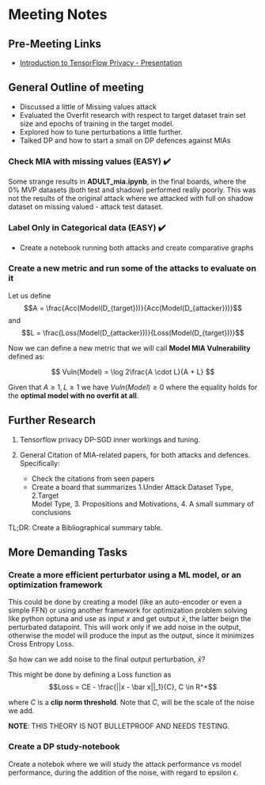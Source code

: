 # Meeting Notes

## Pre-Meeting Links

- [Introduction to TensorFlow Privacy - Presentation](https://www.youtube.com/watch?v=S5j0kKgqbJc)

## General Outline of meeting

- Discussed a little of Missing values attack
- Evaluated the Overfit research with respect to target dataset train set size and epochs of training in the target model.
- Explored how to tune perturbations a little further.
- Talked DP and how to start a small on DP defences against MIAs
### Check MIA with missing values (EASY) ✔️

Some strange results in **ADULT_mia.ipynb**, in the final boards, where the $0\%$ MVP datasets (both test and shadow) performed really poorly. This was not the results of the original attack where we attacked with full on shadow dataset on missing valued - attack test dataset.

### Label Only in Categorical data (EASY) ✔️

- Create a notebook running both attacks and create comparative graphs

### Create a new metric and run some of the attacks to evaluate on it

Let us define $$A = \frac{Acc(Model(D_{target}))}{Acc(Model(D_{attacker}))}$$
and $$L = \frac{Loss(Model(D_{attacker}))}{Loss(Model(D_{target}))}$$

Now we can define a new metric that we will call **Model MIA Vulnerability** defined as:

$$
Vuln(Model) = \log 2\frac{A \cdot L}{A + L}
$$

Given that $A \geq 1, L \geq 1$ we have $Vuln(Model) \geq 0$ where the equality holds for the **optimal model with no overfit at all**.

## Further Research

1. Tensorflow privacy DP-SGD inner workings and tuning.

2. General Citation of MIA-related papers, for both attacks and defences. Specifically:
    - Check the citations from seen papers 
    - Create a board that summarizes 1.Under Attack Dataset Type, 2.Target  
        Model Type, 3. Propositions and Motivations, 4. A small summary of 
        conclusions 

TL;DR: Create a Bibliographical summary table.


## More Demanding Tasks

### Create a more efficient perturbator using a ML model, or an optimization framework
This could be done by creating a model (like an auto-encoder or even a simple FFN) or using another framework for optimization problem solving like python optuna and use as input $x$ and get output $\bar x$, the latter beign the perturbated datapoint. This will work only if we add noise in the output, otherwise the model will produce the input as the output, since it minimizes Cross Entropy Loss.

So how can we add noise to the final output perturbation, $\bar x$?

This might be done by defining a Loss function as 
$$Loss = CE - \frac{||x - \bar x||_1}{C}, C \in R^+$$ 

where $C$ is a **clip norm threshold**. Note that $C$, will be the scale of the noise we add.


**NOTE**: THIS THEORY IS NOT BULLETPROOF AND NEEDS TESTING.


### Create a DP study-notebook
Create a notebok where we will study the attack performance vs model performance, during the addition of the noise, with regard to epsilon $\epsilon$.
